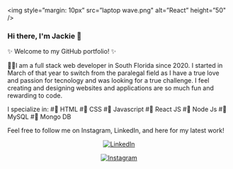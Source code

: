 <img style=”margin: 10px” src=”laptop wave.png" alt=”React” height=”50" />
### Hi there, I'm Jackie 👋

✨ Welcome to my GitHub portfolio! ✨

👩‍💻I am a full stack web developer in South Florida since 2020. I started in March of that year to switch from the paralegal field as I have a true love and passion for tecnology and was looking for a true challenge. I feel creating and designing websites and applications are so much fun and rewarding to code. 

I specialize in:
#💫	HTML 
#💫	CSS
#💫	Javascript
#💫	React JS
#💫	Node Js
#💫	MySQL 
#💫	Mongo DB


Feel free to follow me on Instagram, LinkedIn, and here for my latest work!


<p align="center">
  	<a href="https://www.linkedin.com/in/jacqueline-geiger-9180ab117/"><img src="https://img.shields.io/badge/LinkedIn--_.svg?style=social&logo=linkedin" alt="LinkedIn"></a>
  </p>
  <p align="center">
  	<a href="https://www.instagram.com/jackie.codes/"><img src="https://img.shields.io/badge/Instagram-E4405F?style=for-the-badge&logo=instagram&logoColor=white" alt="Instagram"></a>
  </p>
  
